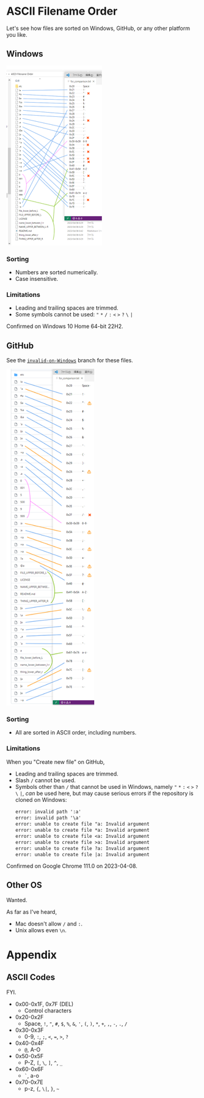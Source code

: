 # ASCII Filename Order

Let's see how files are sorted on Windows, GitHub, or any other platform you like.

## Windows

<img src="etc/Windows_10_Home_64-bit_22H2.png" width="250" height="470" title="Windows 10 (Click for full size)">

### Sorting

- Numbers are sorted numerically.
- Case insensitive.

### Limitations

- Leading and trailing spaces are trimmed.
- Some symbols cannot be used: `"` `*` `/` `:` `<` `>` `?` `\` `|`

Confirmed on Windows 10 Home 64-bit 22H2.

## GitHub

See the [`invalid-on-Windows`](https://github.com/Phroneris/ASCII-Filename-Order/tree/invalid-on-Windows) branch for these files.

<img src="etc/GitHub_2023-04-08.png" width="230" height="880" title="GitHub (Click for full size)">

### Sorting

- All are sorted in ASCII order, including numbers.

### Limitations

When you "Create new file" on GitHub,

- Leading and trailing spaces are trimmed.
- Slash `/` cannot be used.
- Symbols other than `/` that cannot be used in Windows, namely `"` `*` `:` `<` `>` `?` `\` `|`, *can* be used here, but may cause serious errors if the repository is cloned on Windows:
  ```
  error: invalid path ':a'
  error: invalid path '\a'
  error: unable to create file "a: Invalid argument
  error: unable to create file *a: Invalid argument
  error: unable to create file <a: Invalid argument
  error: unable to create file >a: Invalid argument
  error: unable to create file ?a: Invalid argument
  error: unable to create file |a: Invalid argument
  ```

Confirmed on Google Chrome 111.0 on 2023-04-08.

## Other OS

Wanted.

As far as I've heard,
- Mac doesn't allow `/` and `:`.
- Unix allows even `\n`.

# Appendix

## ASCII Codes

FYI.

- 0x00-0x1F, 0x7F (DEL)
  - Control characters
- 0x20-0x2F
  - Space, `!`, `"`, `#`, `$`, `%`, `&`, `'`, `(`, `)`, `*`, `+`, `,`, `-`, `.`, `/`
- 0x30-0x3F
  - 0-9, `:`, `;`, `<`, `=`, `>`, `?`
- 0x40-0x4F
  - `@`, A-O
- 0x50-0x5F
  - P-Z, `[`, `\`, `]`, `^`, `_`
- 0x60-0x6F
  - `` ` ``, a-o
- 0x70-0x7E
  - p-z, `{`, `\|`, `}`, `~`
